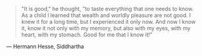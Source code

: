 > "It is good," he thought, "to taste everything that one needs to know. As a child I learned that wealth and worldly pleasure are not good. I knew it for a long time, but I experienced it only now. And now I know it, know it not only with my memory, but also with my eyes, with my heart, with my stomach. Good for me that I know it!"

— Hermann Hesse, Siddhartha
<!--87-->
